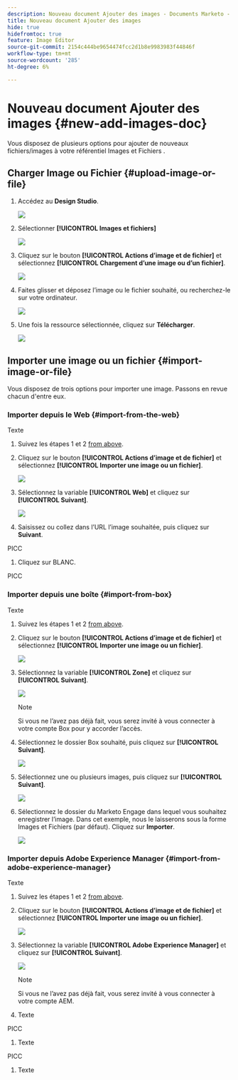```yaml
---
description: Nouveau document Ajouter des images - Documents Marketo - Documentation du produit
title: Nouveau document Ajouter des images
hide: true
hidefromtoc: true
feature: Image Editor
source-git-commit: 2154c444be9654474fcc2d1b8e9983983f44846f
workflow-type: tm+mt
source-wordcount: '285'
ht-degree: 6%

---
```


# Nouveau document Ajouter des images {#new-add-images-doc}

Vous disposez de plusieurs options pour ajouter de nouveaux fichiers/images à votre référentiel Images et Fichiers .

## Charger Image ou Fichier {#upload-image-or-file}

1. Accédez au **Design Studio**.

   ![](assets/add-images-and-files-to-marketo-1.png)

1. Sélectionner **[!UICONTROL Images et fichiers]**

   ![](assets/add-images-and-files-to-marketo-2.png)

1. Cliquez sur le bouton **[!UICONTROL Actions d’image et de fichier]** et sélectionnez **[!UICONTROL Chargement d’une image ou d’un fichier]**.

   ![](assets/add-images-and-files-to-marketo-3.png)

1. Faites glisser et déposez l’image ou le fichier souhaité, ou recherchez-le sur votre ordinateur.

   ![](assets/add-images-and-files-to-marketo-4.png)

1. Une fois la ressource sélectionnée, cliquez sur **Télécharger**.

   ![](assets/add-images-and-files-to-marketo-5.png)

## Importer une image ou un fichier {#import-image-or-file}

Vous disposez de trois options pour importer une image. Passons en revue chacun d&#39;entre eux.

### Importer depuis le Web {#import-from-the-web}

Texte

1. Suivez les étapes 1 et 2 [from above](#upload-image-or-file).

1. Cliquez sur le bouton **[!UICONTROL Actions d’image et de fichier]** et sélectionnez **[!UICONTROL Importer une image ou un fichier]**.

   ![](assets/add-images-and-files-to-marketo-6.png)

1. Sélectionnez la variable **[!UICONTROL Web]** et cliquez sur **[!UICONTROL Suivant]**.

   ![](assets/add-images-and-files-to-marketo-7.png)

1. Saisissez ou collez dans l’URL l’image souhaitée, puis cliquez sur **Suivant**.

PICC

1. Cliquez sur BLANC.

PICC

### Importer depuis une boîte {#import-from-box}

Texte

1. Suivez les étapes 1 et 2 [from above](#upload-image-or-file).

1. Cliquez sur le bouton **[!UICONTROL Actions d’image et de fichier]** et sélectionnez **[!UICONTROL Importer une image ou un fichier]**.

   ![](assets/add-images-and-files-to-marketo-10.png)

1. Sélectionnez la variable **[!UICONTROL Zone]** et cliquez sur **[!UICONTROL Suivant]**.

   ![](assets/add-images-and-files-to-marketo-11.png)

   >[!NOTE]
   >
   >Si vous ne l’avez pas déjà fait, vous serez invité à vous connecter à votre compte Box pour y accorder l’accès.

1. Sélectionnez le dossier Box souhaité, puis cliquez sur **[!UICONTROL Suivant]**.

   ![](assets/add-images-and-files-to-marketo-12.png)

1. Sélectionnez une ou plusieurs images, puis cliquez sur **[!UICONTROL Suivant]**.

   ![](assets/add-images-and-files-to-marketo-13.png)

1. Sélectionnez le dossier du Marketo Engage dans lequel vous souhaitez enregistrer l’image. Dans cet exemple, nous le laisserons sous la forme Images et Fichiers (par défaut). Cliquez sur **Importer**.

   ![](assets/add-images-and-files-to-marketo-14.png)

### Importer depuis Adobe Experience Manager {#import-from-adobe-experience-manager}

Texte

1. Suivez les étapes 1 et 2 [from above](#upload-image-or-file).

1. Cliquez sur le bouton **[!UICONTROL Actions d’image et de fichier]** et sélectionnez **[!UICONTROL Importer une image ou un fichier]**.

   ![](assets/add-images-and-files-to-marketo-15.png)

1. Sélectionnez la variable **[!UICONTROL Adobe Experience Manager]** et cliquez sur **[!UICONTROL Suivant]**.

   ![](assets/add-images-and-files-to-marketo-16.png)

   >[!NOTE]
   >
   >Si vous ne l’avez pas déjà fait, vous serez invité à vous connecter à votre compte AEM.

1. Texte

PICC

1. Texte

PICC

1. Texte
